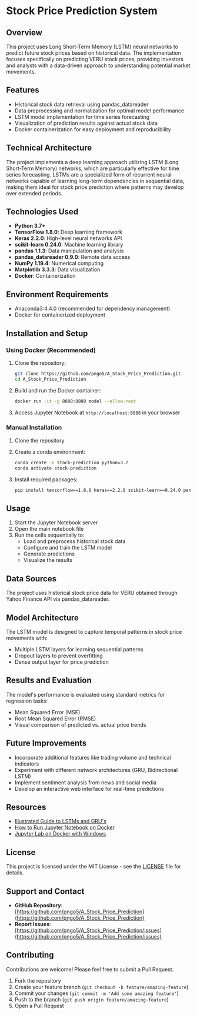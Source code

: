 # Stock Price Prediction System

## Overview
This project uses Long Short-Term Memory (LSTM) neural networks to predict future stock prices based on historical data. The implementation focuses specifically on predicting VERU stock prices, providing investors and analysts with a data-driven approach to understanding potential market movements.

## Features
- Historical stock data retrieval using pandas_datareader
- Data preprocessing and normalization for optimal model performance
- LSTM model implementation for time series forecasting
- Visualization of prediction results against actual stock data
- Docker containerization for easy deployment and reproducibility

## Technical Architecture
The project implements a deep learning approach utilizing LSTM (Long Short-Term Memory) networks, which are particularly effective for time series forecasting. LSTMs are a specialized form of recurrent neural networks capable of learning long-term dependencies in sequential data, making them ideal for stock price prediction where patterns may develop over extended periods.

## Technologies Used
- **Python 3.7+**
- **TensorFlow 1.8.0**: Deep learning framework
- **Keras 2.2.0**: High-level neural networks API
- **scikit-learn 0.24.0**: Machine learning library
- **pandas 1.1.3**: Data manipulation and analysis
- **pandas_datareader 0.9.0**: Remote data access
- **NumPy 1.19.4**: Numerical computing
- **Matplotlib 3.3.3**: Data visualization
- **Docker**: Containerization

## Environment Requirements
- Anaconda3:4.4.0 (recommended for dependency management)
- Docker for containerized deployment

## Installation and Setup

### Using Docker (Recommended)
1. Clone the repository:
   ```bash
   git clone https://github.com/pngo5/A_Stock_Price_Prediction.git
   cd A_Stock_Price_Prediction
   ```

2. Build and run the Docker container:
   ```bash
   docker run -it -p 8888:8888 model --allow-root
   ```

3. Access Jupyter Notebook at `http://localhost:8888` in your browser

### Manual Installation
1. Clone the repository
2. Create a conda environment:
   ```bash
   conda create -n stock-prediction python=3.7
   conda activate stock-prediction
   ```

3. Install required packages:
   ```bash
   pip install tensorflow==1.8.0 keras==2.2.0 scikit-learn==0.24.0 pandas==1.1.3 pandas_datareader==0.9.0 numpy==1.19.4 matplotlib==3.3.3
   ```

## Usage
1. Start the Jupyter Notebook server
2. Open the main notebook file
3. Run the cells sequentially to:
   - Load and preprocess historical stock data
   - Configure and train the LSTM model
   - Generate predictions
   - Visualize the results

## Data Sources
The project uses historical stock price data for VERU obtained through Yahoo Finance API via pandas_datareader.

## Model Architecture
The LSTM model is designed to capture temporal patterns in stock price movements with:
- Multiple LSTM layers for learning sequential patterns
- Dropout layers to prevent overfitting
- Dense output layer for price prediction

## Results and Evaluation
The model's performance is evaluated using standard metrics for regression tasks:
- Mean Squared Error (MSE)
- Root Mean Squared Error (RMSE)
- Visual comparison of predicted vs. actual price trends

## Future Improvements
- Incorporate additional features like trading volume and technical indicators
- Experiment with different network architectures (GRU, Bidirectional LSTM)
- Implement sentiment analysis from news and social media
- Develop an interactive web interface for real-time predictions

## Resources
- [Illustrated Guide to LSTMs and GRU's](https://towardsdatascience.com/illustrated-guide-to-lstms-and-gru-s-a-step-by-step-explanation-44e9eb85bf21)
- [How to Run Jupyter Notebook on Docker](https://towardsdatascience.com/how-to-run-jupyter-notebook-on-docker-7c9748ed209f)
- [Jupyter Lab on Docker with Windows](https://medium.com/@alexjsanchez/jupyter-lab-on-docker-with-windows-368a24e18d0)

## License
This project is licensed under the MIT License - see the [LICENSE](LICENSE) file for details.

## Support and Contact
- **GitHub Repository**: [https://github.com/pngo5/A_Stock_Price_Prediction](https://github.com/pngo5/A_Stock_Price_Prediction)
- **Report Issues**: [https://github.com/pngo5/A_Stock_Price_Prediction/issues](https://github.com/pngo5/A_Stock_Price_Prediction/issues)

## Contributing
Contributions are welcome! Please feel free to submit a Pull Request.

1. Fork the repository
2. Create your feature branch (`git checkout -b feature/amazing-feature`)
3. Commit your changes (`git commit -m 'Add some amazing feature'`)
4. Push to the branch (`git push origin feature/amazing-feature`)
5. Open a Pull Request
